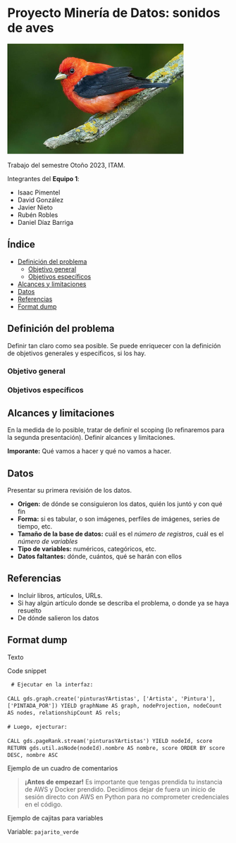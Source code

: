 # Proyecto Minería de Datos: sonidos de aves

<img src="md_format/pajarito.jpg" alt="Pajarito" style="width:400px; height:250px;">

Trabajo del semestre Otoño 2023, ITAM.

Integrantes del **Equipo 1**:
  - Isaac Pimentel
  - David González
  - Javier Nieto
  - Rubén Robles
  - Daniel Díaz Barriga


## Índice

- [Definición del problema](#Definición-del-problema)
  - [Objetivo general](#Objetivo-general)
  - [Objetivos específicos](#Objetivos-específicos) 
- [Alcances y limitaciones](#Alcances-y-limitaciones)
- [Datos](#Datos)
- [Referencias](#Referencias)
- [Format dump](#Format-dump)

## Definición del problema

Definir tan claro como sea posible. Se puede enriquecer con la definición de objetivos generales y específicos, si los hay.

### Objetivo general

### Objetivos específicos

## Alcances y limitaciones

En la medida de lo posible, tratar de definir el scoping (lo refinaremos para la segunda presentación). Definir alcances y limitaciones.

**Imporante:** Qué vamos a hacer y qué no vamos a hacer.

## Datos

Presentar su primera revisión de los datos.
 - **Origen:** de dónde se consiguieron los datos, quién los juntó y con qué fin
 - **Forma:** si es tabular, o son imágenes, perfiles de imágenes, series de tiempo, etc.
 - **Tamaño de la base de datos:** cuál es el *número de registros*, cuál es el *número de variables*
 - **Tipo de variables:** numéricos, categóricos, etc.
 - **Datos faltantes:** dónde, cuántos, qué se harán con ellos

## Referencias

 - Incluir libros, artículos, URLs.
 - Si hay algún artículo donde se describa el problema, o donde ya se haya resuelto
 - De dónde salieron los datos

## Format dump

Texto

Code snippet

<pre> <code id="codeSnippet"># Ejecutar en la interfaz:

CALL gds.graph.create('pinturasYArtistas', ['Artista', 'Pintura'], ['PINTADA_POR']) YIELD graphName AS graph, nodeProjection, nodeCount AS nodes, relationshipCount AS rels;

# Luego, ejecturar:

CALL gds.pageRank.stream('pinturasYArtistas') YIELD nodeId, score RETURN gds.util.asNode(nodeId).nombre AS nombre, score ORDER BY score DESC, nombre ASC</code></pre>

Ejemplo de un cuadro de comentarios

> **¡Antes de empezar!** Es importante que tengas prendida tu instancia de AWS y Docker prendido. Decidimos dejar de fuera un inicio de sesión directo con AWS en Python para no comprometer credenciales en el código.

Ejemplo de cajitas para variables

Variable: <code>pajarito_verde</code>





